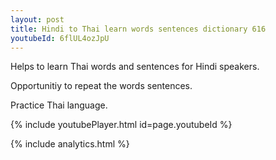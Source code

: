 ```yaml
---
layout: post
title: Hindi to Thai learn words sentences dictionary 616 
youtubeId: 6flUL4ozJpU
---
```

 
 
Helps to learn Thai words and sentences for Hindi speakers.

Opportunitiy to repeat the words sentences. 

Practice Thai language. 
 
{% include youtubePlayer.html id=page.youtubeId %}
 
 
{% include analytics.html %}